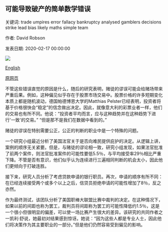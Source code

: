 ## 可能导致破产的简单数学错误

关键词: trade umpires error fallacy bankruptcy analysed gamblers decisions strike lead bias likely maths simple team

作者: David Robson

发表日期: 2020-02-17 00:00:00

![](https://ichef.bbci.co.uk/wwfeatures/live/624_351/images/live/p0/83/py/p083py01.jpg)

[English](The%20simple%20maths%20error%20that%20can%20lead%20to%20bankruptcy.md)

[原网页](https://www.bbc.com/worklife/article/20200217-the-simple-maths-error-that-can-lead-to-bankruptcy)

不管这些错误直觉的原因是什么，随后的研究表明，赌徒的谬误可能会给赌场带来严重后果。例如，这种偏见似乎存在于股票市场交易中。股票价格的许多短期变化本质上都是随机波动，德国帕德博恩大学的Matthias Pelster已经表明，投资者将基于价格很快会“稳定”的信念做出决定。因此，就像意大利的彩票业者一样，他们的交易也有所不同。他说：“投资者平均而言，应与这种趋势并在这种趋势下进行'一致'的交易。” “但是那不是我们在数据中看到的。”

赌徒的谬误在特别需要公正，公正的判断的职业中是一个特殊的问题。

一个研究小组最近分析了美国法官关于是否向难民提供庇护的决定。从逻辑上讲，案例的顺序无关紧要。但是，与赌徒的谬论相一致，研究小组发现，如果法官批准了前两个案件，则法官批准案件的可能性要低5.5％，与平均接受率29％相比严重下降。不管是否有意识，他们似乎认为连续进行三遍相同判断的机会太小，因此他们更倾向于打破连胜。

接下来，研究人员分析了考虑贷款申请的银行职员。再次，申请的顺序有所不同：在已经连续接受两个或多个以上之后，信贷员拒绝申请的可能性增加了8％，反之亦然。

作为最终测试，该团队分析了美国职棒大联盟比赛中裁判的决定。在这种情况下，如果以前的间距也称为罢工，裁判员将间距称为罢工的可能性降低约1.5％，这是一个很小但很明显的偏差，可以使一场比赛产生很大的差异。该研究的共同作者之一凯利·舒说，她最初对结果感到惊讶。她说：“因为这些人都是专业人士，因此他们将决策作为其主要职业的一部分。”但是他们仍然容易受到偏见的影响。